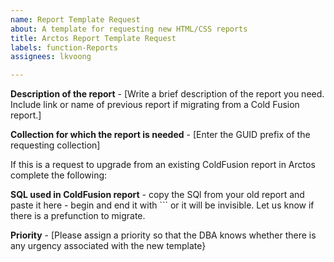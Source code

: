 ```yaml
---
name: Report Template Request
about: A template for requesting new HTML/CSS reports
title: Arctos Report Template Request
labels: function-Reports
assignees: lkvoong

---
```


**Description of the report** - [Write a brief description of the report you need. Include link or name of previous report if migrating from a Cold Fusion report.]

**Collection for which the report is needed** - [Enter the GUID prefix of the requesting collection]

If this is a request to upgrade from an existing ColdFusion report in Arctos complete the following:

**SQL used in ColdFusion report** - copy the SQl from your old report and paste it here - begin and end it with ``` or it will be invisible. Let us know if there is a prefunction to migrate.

**Priority** - [Please assign a priority so that the DBA knows whether there is any urgency associated with the new template}


